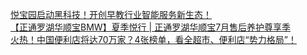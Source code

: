   
[悦宝园启动黑科技！开创早教行业智能服务新生态！](http://www.dianyue.me/archives/759/889ivd2lczentj11/)  
[【正通罗湖华顺宝BMW】夏季悦行 | 正通罗湖华顺宝7月售后养护尊享季](http://www.dianyue.me/archives/291/tp08xzqybti5nna0/)  
[火热！中国便利店将达70万家？4张榜单，看全超市、便利店“势力格局”！](http://www.dianyue.me/archives/803/e9pkfwzxyk9qxway/)